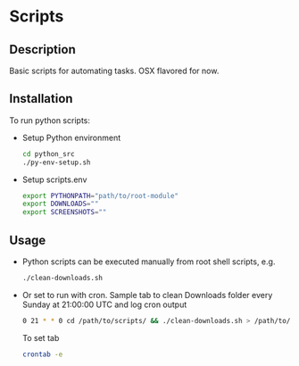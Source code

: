 # Scripts

## Description

Basic scripts for automating tasks. OSX flavored for now.

## Installation

To run python scripts:

- Setup Python environment

    ```bash
    cd python_src
    ./py-env-setup.sh
    ```

- Setup scripts.env

    ```bash
    export PYTHONPATH="path/to/root-module"
    export DOWNLOADS=""
    export SCREENSHOTS=""
    ```

## Usage

- Python scripts can be executed manually from root shell scripts, e.g.

    ```bash
    ./clean-downloads.sh
    ```

- Or set to run with cron. Sample tab to clean Downloads folder every Sunday at 21:00:00 UTC and log cron output

    ```bash
    0 21 * * 0 cd /path/to/scripts/ && ./clean-downloads.sh > /path/to/scripts/cron-logs/clean-downloads.log 2>&1
    ```

    To set tab

    ```bash
    crontab -e
    ```
